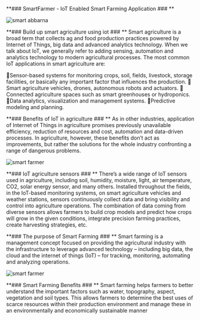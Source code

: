 
**### SmartFarmer - IoT Enabled Smart Farming Application ### **

![smart abbarna](https://user-images.githubusercontent.com/113838152/202855784-7c55a7d9-5cb5-4950-a63d-00080b7e2d95.png)

**### Build up smart agriculture using iot ### **
Smart agriculture is a broad term that collects ag and food production practices powered by Internet of Things, big data and advanced analytics technology. When we talk about IoT, we generally refer to adding sensing, automation and analytics technology to modern agricultural processes. The most common IoT applications in smart agriculture are:

🌾Sensor-based systems for monitoring crops, soil, fields, livestock, storage facilities, or basically any important factor that influences the production.
🌾Smart agriculture vehicles, drones, autonomous robots and actuators.
🌾Connected agriculture spaces such as smart greenhouses or hydroponics.
🌾Data analytics, visualization and management systems.
🌾Predictive modeling and planning.

**### Benefits of IoT in agriculture ### **
As in other industries, application of Internet of Things in agriculture promises previously unavailable efficiency, reduction of resources and cost, automation and data-driven processes. In agriculture, however, these benefits don’t act as improvements, but rather the solutions for the whole industry confronting a range of dangerous problems.


![smart farmer](https://user-images.githubusercontent.com/113838152/202855809-45fbe858-c254-4891-8dcb-d3053c83db7d.jpg)

**### IoT agriculture sensors ### **
There’s a wide range of IoT sensors used in agriculture, including soil, humidity, moisture, light, air temperature, CO2, solar energy sensor, and many others. Installed throughout the fields, in the IoT-based monitoring systems, on smart agriculture vehicles and weather stations, sensors continuously collect data and bring visibility and control into agriculture operations.
The combination of data coming from diverse sensors allows farmers to build crop models and predict how crops will grow in the given conditions, integrate precision farming practices, create harvesting strategies, etc.

**### The purpose of Smart Farming ### **
Smart farming is a management concept focused on providing the agricultural industry with the infrastructure to leverage advanced technology – including big data, the cloud and the internet of things (IoT) – for tracking, monitoring, automating and analyzing operations.


![smart farmer](https://user-images.githubusercontent.com/113838152/202855824-d2b2ee91-f2aa-4c4c-948d-64763f6db938.gif)

**### Smart Farming Benefits ### **
Smart farming helps farmers to better understand the important factors such as water, topography, aspect, vegetation and soil types. This allows farmers to determine the best uses of scarce resources within their production environment and manage these in an environmentally and economically sustainable manner
